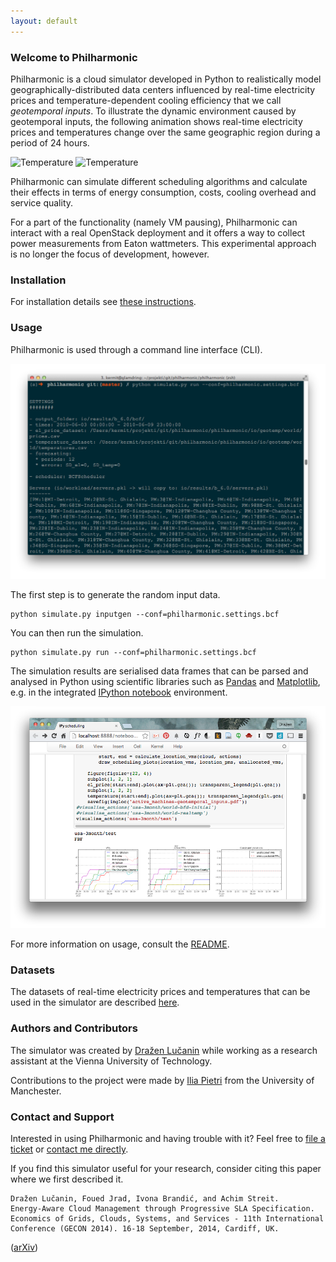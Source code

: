 ```yaml
---
layout: default
---
```


### Welcome to Philharmonic

Philharmonic is a cloud simulator developed in Python to realistically model
geographically-distributed data centers influenced by real-time electricity
prices and temperature-dependent cooling efficiency that we call
*geotemporal inputs*. To illustrate the dynamic environment caused by
geotemporal inputs, the following animation shows real-time electricity prices
and temperatures change over the same geographic region during
a period of 24 hours.

<img class="timeseries-animation left"
src="https://dl.dropboxusercontent.com/u/1177591/philharmonic/prices.gif"
alt="Temperature"> <img  class="timeseries-animation right"
src="https://dl.dropboxusercontent.com/u/1177591/philharmonic/temperature.gif"
alt="Temperature">

Philharmonic can simulate different scheduling algorithms and
calculate their effects in terms of energy consumption, costs, cooling overhead
and service quality.

For a part of the functionality (namely VM pausing), Philharmonic can interact
with a real OpenStack deployment and it offers a way to collect power
measurements from Eaton wattmeters. This experimental approach is no longer
the focus of development, however.

### Installation

For installation details see
[these instructions](https://github.com/philharmonic/philharmonic#installation).

### Usage

Philharmonic is used through a command line interface (CLI).

[![the command line interface](img/philharmonic-terminal.png)](img/philharmonic-terminal.png)

The first step is to generate the random input data.

    python simulate.py inputgen --conf=philharmonic.settings.bcf

You can then run the simulation.

    python simulate.py run --conf=philharmonic.settings.bcf

The simulation results are serialised data frames that can be parsed and
analysed in Python using scientific libraries such as
[Pandas](http://pandas.pydata.org/) and [Matplotlib](http://matplotlib.org/),
e.g. in the integrated [IPython notebook](http://ipython.org/notebook.html)
environment.

[![analysing results in IPython](img/philharmonic-notebook.png)](img/philharmonic-notebook.png)

For more information on usage,
consult the [README](https://github.com/philharmonic/philharmonic#running).

### Datasets

The datasets of real-time electricity prices and temperatures that can be used
in the simulator are described
[here](https://github.com/philharmonic/philharmonic/tree/master/io/geotemp).

### Authors and Contributors

The simulator was created by
[Dražen Lučanin](http://www.infosys.tuwien.ac.at/staff/drazen/)
while working as a research assistant at the
Vienna University of Technology.

Contributions to the project were made by
[Ilia Pietri](https://github.com/iliapietri) from the
University of Manchester.

### Contact and Support

Interested in using Philharmonic and having trouble with it? Feel free to
[file a ticket](https://github.com/philharmonic/philharmonic/issues) or
[contact me directly](http://www.infosys.tuwien.ac.at/staff/drazen/).

If you find this simulator useful for your research, consider citing this paper
where we first described it.

```
Dražen Lučanin, Foued Jrad, Ivona Brandić, and Achim Streit.
Energy-Aware Cloud Management through Progressive SLA Specification.
Economics of Grids, Clouds, Systems, and Services - 11th International
Conference (GECON 2014). 16-18 September, 2014, Cardiff, UK.
```
([arXiv](http://arxiv.org/abs/1409.0325))

